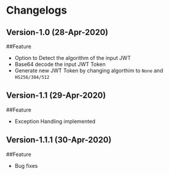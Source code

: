 # Changelogs
## Version-1.0 (28-Apr-2020)
##Feature
- Option to Detect the algorithm of the input JWT
- Base64 decode the input JWT Token
- Generate new JWT Token by changing algorthim to `None` and `HS256/384/512`

## Version-1.1 (29-Apr-2020)
##Feature
- Exception Handling implemented

## Version-1.1.1 (30-Apr-2020)
##Feature
- Bug fixes


